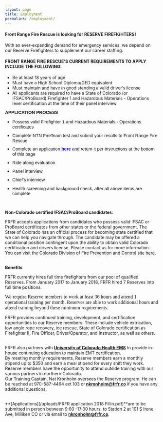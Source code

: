 ```yaml
---
layout: page
title: Employment
permalink: /employment/
---
```


#### **Front Range Fire Rescue is looking for RESERVE FIREFIGHTERS!**

With an ever-expanding demand for emergency services, we depend on our Reserve Firefighters to supplement our career staffing.

#### FRONT RANGE FIRE RESCUE’S CURRENT REQUIREMENTS TO APPLY&nbsp; INCLUDE THE FOLLOWING:

* Be at least 18 years of age
* Must have a High School Diploma/GED equivalent
* Must maintain and have in good standing a valid driver’s license
* All applicants are required to have a State of Colorado (or IFSAC/ProBoard) Firefighter 1 and Hazardous Materials - Operations level certification at the time of their panel interview

<div><strong></strong>
          <p style="margin:0in 0in 8pt"><span style="font-size:11pt"><span style="line-height:107%"><span style="font-family:Calibri,sans-serif"><strong><span style="font-family:&quot;Calibri&quot;,sans-serif">APPLICATION PROCESS</span></strong>
            </span>
            </span>
            </span>
          </p>
          <ul>
            <li style="margin: 0in 0in 8pt;"><span style="font-size:11pt"><span style="line-height:107%"><span style="font-family:Calibri,sans-serif">Possess valid Firefighter 1 and Hazardous Materials - Operations certificates</span></span>
              </span>
            </li>
            <li style="margin: 0in 0in 8pt;"><span style="font-size:11pt"><span style="line-height:107%"><span style="font-family:Calibri,sans-serif">Complete NTN FireTeam test and submit your results to Front Range Fire Rescue</span></span>
              </span>
            </li>
            <li style="margin: 0in 0in 8pt;"><span style="font-size:11pt"><span style="line-height:107%"><span style="font-family:Calibri,sans-serif">Complete an application&nbsp;<strong><span style="font-family:&quot;Calibri&quot;,sans-serif"><a style="color:blue; text-decoration:underline" target="_blank" href="/uploads/FRFR application 2018 Fillin.pdf">here</a>&nbsp;</span></strong>and return it per instructions at the bottom of this page</span>
              </span>
              </span>
            </li>
            <li style="margin: 0in 0in 8pt;"><span style="font-size:11pt"><span style="line-height:107%"><span style="font-family:Calibri,sans-serif">Ride along evaluation</span></span>
              </span>
            </li>
            <li style="margin: 0in 0in 8pt;"><span style="font-size:11pt"><span style="line-height:107%"><span style="font-family:Calibri,sans-serif">Panel interview</span></span>
              </span>
            </li>
            <li style="margin: 0in 0in 8pt;"><span style="font-size:11pt"><span style="line-height:107%"><span style="font-family:Calibri,sans-serif">Chief&rsquo;s interview</span></span>
              </span>
            </li>
            <li style="margin: 0in 0in 8pt;"><span style="font-size:11pt"><span style="line-height:107%"><span style="font-family:Calibri,sans-serif">Health screening and background check, after all above items are complete</span></span>
              </span>
            </li>
          </ul>
        </div>

<div>&nbsp;</div>

**Non-Colorado certified IFSAC/ProBoard candidates**:

FRFR accepts applications from candidates who possess valid IFSAC or ProBoard certificates from other states or the federal government. The State of Colorado has an official process for becoming state certified that we can help you navigate through. The candidate may be offered a conditional position contingent upon the ability to obtain valid Colorado certification and drivers license. Please contact us for more information. You can visit the Colorado Division of Fire Prevention and Control site [here](https://www.colorado.gov/pacific/dfpc/renewal-reinstatement-reciprocity).

<div>&nbsp;</div>

<div><strong>Benefits</strong></div>

FRFR currently hires full time firefighters from our pool of qualified Reserves. From January 2017 to January 2018, FRFR hired 7 Reserves into full time positions.

<div>
          <p style="margin: 0in 0in 8pt;"><span style="font-size:11pt"><span style="line-height:normal"><span style="font-family:Calibri,sans-serif"><span style="font-size:12.0pt"><span style="font-family:&quot;Times New Roman&quot;,serif">We require Reserve members to work at least 36 hours and attend 1 operational training per month. Reserves are able to work additional hours and attend training beyond these minimum requirements.</span></span>
            </span>
            </span>
            </span>
          </p>
        </div>

FRFR provides continued training, development, and certification opportunities to our Reserve members. These include vehicle extrication, low angle rope recovery, ice rescue, State of Colorado certification as Firefighter II, Fire Officer, Driver/Operator, and Instructor, as well as others.

<div>&nbsp;</div>

<div>FRFR also partners with <strong><a href="https://www.uchealth.org/services/emergency-care/northern-colorado-emergency-medical-services/">University of Colorado Health EMS</a></strong> to provide in-house continuing education to maintain EMT certification.</div>

<div>By meeting monthly requirements, Reserve members earn a monthly stipend up to $350 and earn a meal stipend for every shift they work.</div>

<div>Reserve members have the opportunity to attend outside training with our various partners in northern Colorado.</div>

<div>Our Training Captain, Nat Kronholm oversees the Reserve program. He can be reached at 970-587-4464 ext 103 or<strong> <a href="javascript:void(location.href='mailto:'+String.fromCharCode(110,107,114,111,110,104,111,108,109,64,102,114,102,114,46,99,111))">nkronholm@frfr.co</a></strong> if you have any additional questions.</div>

<div>&nbsp;</div>

**[Applications](/uploads/FRFR application 2018 Fillin.pdf)**are to be submitted in person between 9:00 -17:00 hours, to Station 2 at 101 S Irene Ave, Milliken CO or via email to **[nkronholm@frfr.co](javascript:void(location.href='mailto:'+String.fromCharCode(110,107,114,111,110,104,111,108,109,64,102,114,102,114,46,99,111)))**.